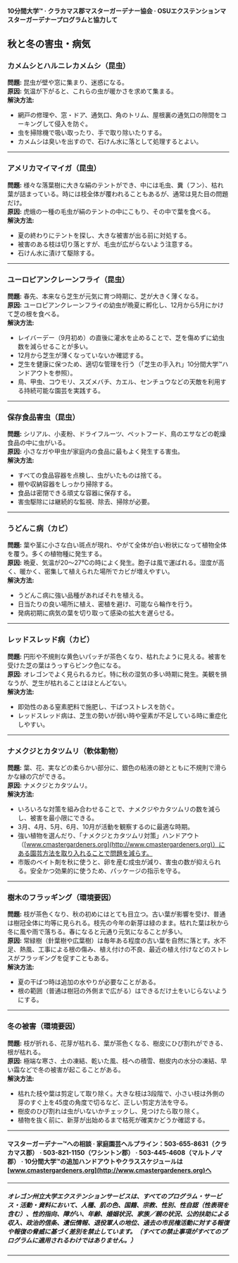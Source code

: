 #### 10分間大学™ · クラカマス郡マスターガーデナー協会 · OSUエクステンションマスターガーデナープログラムと協力して

## 秋と冬の害虫・病気

### カメムシとハルニレカメムシ（昆虫）
**問題:** 昆虫が壁や窓に集まり、迷惑になる。  
**原因:** 気温が下がると、これらの虫が暖かさを求めて集まる。  
**解決方法:**
- 網戸の修理や、窓・ドア、通気口、角のトリム、屋根裏の通気口の隙間をコーキングして侵入を防ぐ。
- 虫を掃除機で吸い取ったり、手で取り除いたりする。
- カメムシは臭いを出すので、石けん水に落として処理するとよい。

---

### アメリカマイマイガ（昆虫）
**問題:** 様々な落葉樹に大きな絹のテントができ、中には毛虫、糞（フン）、枯れ葉が詰まっている。時には枝全体が覆われることもあるが、通常は見た目の問題だけ。  
**原因:** 虎蛾の一種の毛虫が絹のテントの中にこもり、その中で葉を食べる。  
**解決方法:**
- 夏の終わりにテントを探し、大きな被害が出る前に対処する。
- 被害のある枝は切り落とすが、毛虫が広がらないよう注意する。
- 石けん水に漬けて駆除する。

---

### ユーロピアンクレーンフライ（昆虫）
**問題:** 春先、本来なら芝生が元気に育つ時期に、芝が大きく薄くなる。  
**原因:** ユーロピアンクレーンフライの幼虫が晩夏に孵化し、12月から5月にかけて芝の根を食べる。  
**解決方法:**
- レイバーデー（9月初め）の直後に灌水を止めることで、芝を傷めずに幼虫数を減らせることが多い。
- 12月から芝生が薄くなっていないか確認する。
- 芝生を健康に保つため、適切な管理を行う（「芝生の手入れ」10分間大学™ハンドアウトを参照）。
- 鳥、甲虫、コウモリ、スズメバチ、カエル、センチュウなどの天敵を利用する持続可能な園芸を実践する。

---

### 保存食品害虫（昆虫）
**問題:** シリアル、小麦粉、ドライフルーツ、ペットフード、鳥のエサなどの乾燥食品の中に虫がいる。  
**原因:** 小さなガや甲虫が家庭内の食品に最もよく発生する害虫。  
**解決方法:**
- すべての食品容器を点検し、虫がいたものは捨てる。
- 棚や収納容器をしっかり掃除する。
- 食品は密閉できる頑丈な容器に保存する。
- 害虫駆除には継続的な監視、除去、掃除が必要。

---

### うどんこ病（カビ）
**問題:** 葉や茎に小さな白い斑点が現れ、やがて全体が白い粉状になって植物全体を覆う。多くの植物種に発生する。  
**原因:** 晩夏、気温が20〜27℃の時によく発生。胞子は風で運ばれる。湿度が高く、暖かく、密集して植えられた場所でカビが増えやすい。  
**解決方法:**
- うどんこ病に強い品種があればそれを植える。
- 日当たりの良い場所に植え、密植を避け、可能なら輪作を行う。
- 発病初期に病気の葉を切り取って感染の拡大を遅らせる。

---

### レッドスレッド病（カビ）
**問題:** 円形や不規則な黄色いパッチが茶色くなり、枯れたように見える。被害を受けた芝の葉はうっすらピンク色になる。  
**原因:** オレゴンでよく見られるカビ。特に秋の湿気の多い時期に発生。美観を損なうが、芝生が枯れることはほとんどない。  
**解決方法:**
- 即効性のある窒素肥料で施肥し、干ばつストレスを防ぐ。
- レッドスレッド病は、芝生の勢いが弱い時や窒素が不足している時に重症化しやすい。

---

### ナメクジとカタツムリ（軟体動物）
**問題:** 葉、花、実などの柔らかい部分に、銀色の粘液の跡とともに不規則で滑らかな縁の穴ができる。  
**原因:** ナメクジとカタツムリ。  
**解決方法:**
- いろいろな対策を組み合わせることで、ナメクジやカタツムリの数を減らし、被害を最小限にできる。
- 3月、4月、5月、6月、10月が活動を観察するのに最適な時期。
- 強い植物を選んだり、「ナメクジとカタツムリ対策」ハンドアウト（[www.cmastergardeners.org](http://www.cmastergardeners.org)）にある園芸方法を取り入れることで問題を減らす。
- 市販のベイト剤を秋に使うと、卵を産む成虫が減り、害虫の数が抑えられる。安全かつ効果的に使うため、パッケージの指示を守る。

---

### 樹木のフラッギング（環境要因）
**問題:** 枝が茶色くなり、秋の初めにはとても目立つ。古い葉が影響を受け、普通は樹冠全体に均等に見られる。枝先の今年の新芽は緑のまま。枯れた葉は秋から冬に風や雨で落ちる。春になると元通り元気になることが多い。  
**原因:** 常緑樹（針葉樹や広葉樹）は毎年ある程度の古い葉を自然に落とす。水不足、熱風、工事による根の傷み、植え付けの不良、最近の植え付けなどのストレスがフラッギングを促すこともある。  
**解決方法:**
- 夏の干ばつ時は追加の水やりが必要なことがある。
- 根の範囲（普通は樹冠の外側まで広がる）はできるだけ土をいじらないようにする。

---

### 冬の被害（環境要因）
**問題:** 枝が折れる、花芽が枯れる、葉が茶色くなる、樹皮にひび割れができる、根が枯れる。  
**原因:** 極端な寒さ、土の凍結、乾いた風、枝への積雪、樹皮内の水分の凍結、早い霜などで冬の被害が起こることがある。  
**解決方法:**
- 枯れた枝や葉は剪定して取り除く。大きな枝は3段階で、小さい枝は外側の芽のすぐ上を45度の角度で切るなど、正しい剪定方法を守る。
- 樹皮のひび割れは虫がいないかチェックし、見つけたら取り除く。
- 植物を抜く前に、新芽が出始めるまで枯死が確実かどうか確認する。

---

#### マスターガーデナー™への相談 · 家庭園芸ヘルプライン：503-655-8631（クラカマス郡） · 503-821-1150（ワシントン郡） · 503-445-4608（マルトノマ郡） · 10分間大学™の追加ハンドアウトやクラススケジュールは[www.cmastergardeners.org](http://www.cmastergardeners.org)へ

---

##### オレゴン州立大学エクステンションサービスは、すべてのプログラム・サービス・活動・資料において、人種、肌の色、国籍、宗教、性別、性自認（性表現を含む）、性的指向、障がい、年齢、婚姻状況、家族／親の状況、公的扶助による収入、政治的信条、遺伝情報、退役軍人の地位、過去の市民権活動に対する報復や報復の脅威に基づく差別を禁止しています。（すべての禁止事項がすべてのプログラムに適用されるわけではありません。）
---
